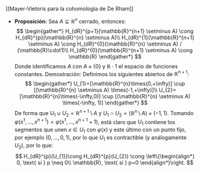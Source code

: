 [[Mayer-Vietoris para la cohomología de De Rham]]

- **Proposición:** Sea $A \subsetneq \mathbb{R}^n$ cerrado, entonces:$$
\begin{gather*}
H_{dR}^{p+1}(\mathbb{R}^{n+1} \setminus A) \cong H_{dR}^{p}(\mathbb{R}^{n} \setminus A)\\
H_{dR}^{1}(\mathbb{R}^{n+1} \setminus A) \cong H_{dR}^{0}(\mathbb{R}^{n} \setminus A) / (\mathbb{R}\cdot1)\\
H_{dR}^{0}(\mathbb{R}^{n+1} \setminus A) \cong \mathbb{R}
\end{gather*}
$$Donde identificamos $A$ con $A \times \{ 0 \}$ y $\mathbb{R} \cdot 1$ el espacio de funciones constantes.
	Demostración: Definimos los siguientes abiertos de $\mathbb{R}^{n+1}$:$$
\begin{gather*}
U_{1}=[\mathbb{R}^{n}\times(0,+\infty)] \cup [(\mathbb{R}^{n} \setminus A) \times(-1,+\infty)]\\
U_{2}=[\mathbb{R}^{n}\times(-\infty,0)] \cup [(\mathbb{R}^{n} \setminus A) \times(-\infty, 1)]
\end{gather*}
$$De forma que $U_{1} \cup U_{2} = \mathbb{R}^{n+1}\setminus A$ y $U_{1} \cap U_{2}=(\mathbb{R}^{n} \setminus A) \times (-1,1)$. Tomando $\varphi(x^{1},\dots,x^{n+1})=\varphi(x^{1},\dots,x^{n+1}+1)$, está claro que $U_{1}$ contiene los segmentos que unen $x \in U_{1}$ con $\varphi (x)$ y este último con un punto fijo, por ejemplo $(0,\dots,0,1)$, por lo que $U_{1}$ es contractible (y análogamente $U_{2}$), por lo que:$$
H_{dR}^{p}(U_{1})\cong H_{dR}^{p}(U_{2}) \cong \left\{\begin{align*}
0, \text{ si } p \neq 0\\
\mathbb{R}, \text{ si } p=0
\end{align*}\right.
$$